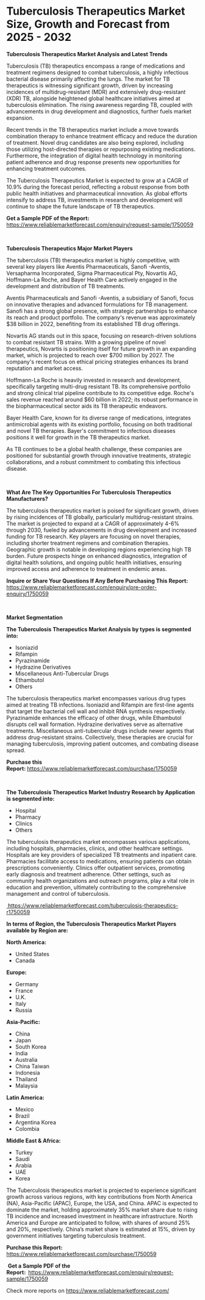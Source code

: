 <p><h1>Tuberculosis Therapeutics Market Size, Growth and Forecast from 2025 - 2032</h1></p><p><strong>Tuberculosis Therapeutics Market Analysis and Latest Trends</strong></p>
<p><p>Tuberculosis (TB) therapeutics encompass a range of medications and treatment regimens designed to combat tuberculosis, a highly infectious bacterial disease primarily affecting the lungs. The market for TB therapeutics is witnessing significant growth, driven by increasing incidences of multidrug-resistant (MDR) and extensively drug-resistant (XDR) TB, alongside heightened global healthcare initiatives aimed at tuberculosis elimination. The rising awareness regarding TB, coupled with advancements in drug development and diagnostics, further fuels market expansion.</p><p>Recent trends in the TB therapeutics market include a move towards combination therapy to enhance treatment efficacy and reduce the duration of treatment. Novel drug candidates are also being explored, including those utilizing host-directed therapies or repurposing existing medications. Furthermore, the integration of digital health technology in monitoring patient adherence and drug response presents new opportunities for enhancing treatment outcomes.</p><p>The Tuberculosis Therapeutics Market is expected to grow at a CAGR of 10.9% during the forecast period, reflecting a robust response from both public health initiatives and pharmaceutical innovation. As global efforts intensify to address TB, investments in research and development will continue to shape the future landscape of TB therapeutics.</p></p>
<p><strong>Get a Sample PDF of the Report:&nbsp;</strong> <a href="https://www.reliablemarketforecast.com/enquiry/request-sample/1750059?utm_campaign=2760&utm_medium=2&utm_source=Github&utm_content=ia&utm_term=03032025&utm_id=tuberculosis-therapeutics">https://www.reliablemarketforecast.com/enquiry/request-sample/1750059</a></p>
<p>&nbsp;</p>
<p><strong>Tuberculosis Therapeutics Major Market Players</strong></p>
<p><p>The tuberculosis (TB) therapeutics market is highly competitive, with several key players like Aventis Pharmaceuticals, Sanofi -Aventis, Versapharma Incorporated, Sigma Pharmaceutical Pty, Novartis AG, Hoffmann-La Roche, and Bayer Health Care actively engaged in the development and distribution of TB treatments.</p><p>Aventis Pharmaceuticals and Sanofi -Aventis, a subsidiary of Sanofi, focus on innovative therapies and advanced formulations for TB management. Sanofi has a strong global presence, with strategic partnerships to enhance its reach and product portfolio. The company's revenue was approximately $38 billion in 2022, benefiting from its established TB drug offerings.</p><p>Novartis AG stands out in this space, focusing on research-driven solutions to combat resistant TB strains. With a growing pipeline of novel therapeutics, Novartis is positioning itself for future growth in an expanding market, which is projected to reach over $700 million by 2027. The company's recent focus on ethical pricing strategies enhances its brand reputation and market access.</p><p>Hoffmann-La Roche is heavily invested in research and development, specifically targeting multi-drug resistant TB. Its comprehensive portfolio and strong clinical trial pipeline contribute to its competitive edge. Roche's sales revenue reached around $60 billion in 2022; its robust performance in the biopharmaceutical sector aids its TB therapeutic endeavors.</p><p>Bayer Health Care, known for its diverse range of medications, integrates antimicrobial agents with its existing portfolio, focusing on both traditional and novel TB therapies. Bayer's commitment to infectious diseases positions it well for growth in the TB therapeutics market.</p><p>As TB continues to be a global health challenge, these companies are positioned for substantial growth through innovative treatments, strategic collaborations, and a robust commitment to combating this infectious disease.</p></p>
<p>&nbsp;</p>
<p><strong>What Are The Key Opportunities For Tuberculosis Therapeutics Manufacturers?</strong></p>
<p><p>The tuberculosis therapeutics market is poised for significant growth, driven by rising incidences of TB globally, particularly multidrug-resistant strains. The market is projected to expand at a CAGR of approximately 4-6% through 2030, fueled by advancements in drug development and increased funding for TB research. Key players are focusing on novel therapies, including shorter treatment regimens and combination therapies. Geographic growth is notable in developing regions experiencing high TB burden. Future prospects hinge on enhanced diagnostics, integration of digital health solutions, and ongoing public health initiatives, ensuring improved access and adherence to treatment in endemic areas.</p></p>
<p><strong>Inquire or Share Your Questions If Any Before Purchasing This Report:</strong> <a href="https://www.reliablemarketforecast.com/enquiry/pre-order-enquiry/1750059?utm_campaign=2760&utm_medium=2&utm_source=Github&utm_content=ia&utm_term=03032025&utm_id=tuberculosis-therapeutics">https://www.reliablemarketforecast.com/enquiry/pre-order-enquiry/1750059</a></p>
<p>&nbsp;</p>
<p><strong>Market Segmentation</strong></p>
<p><strong>The Tuberculosis Therapeutics Market Analysis by types is segmented into:</strong></p>
<p><ul><li>Isoniazid</li><li>Rifampin</li><li>Pyrazinamide</li><li>Hydrazine Derivatives</li><li>Miscellaneous Anti-Tubercular Drugs</li><li>Ethambutol</li><li>Others</li></ul></p>
<p><p>The tuberculosis therapeutics market encompasses various drug types aimed at treating TB infections. Isoniazid and Rifampin are first-line agents that target the bacterial cell wall and inhibit RNA synthesis respectively. Pyrazinamide enhances the efficacy of other drugs, while Ethambutol disrupts cell wall formation. Hydrazine derivatives serve as alternative treatments. Miscellaneous anti-tubercular drugs include newer agents that address drug-resistant strains. Collectively, these therapies are crucial for managing tuberculosis, improving patient outcomes, and combating disease spread.</p></p>
<p><strong>Purchase this Report:&nbsp;</strong><a href="https://www.reliablemarketforecast.com/purchase/1750059?utm_campaign=2760&utm_medium=2&utm_source=Github&utm_content=ia&utm_term=03032025&utm_id=tuberculosis-therapeutics">https://www.reliablemarketforecast.com/purchase/1750059</a></p>
<p>&nbsp;</p>
<p><strong>The Tuberculosis Therapeutics Market Industry Research by Application is segmented into:</strong></p>
<p><ul><li>Hospital</li><li>Pharmacy</li><li>Clinics</li><li>Others</li></ul></p>
<p><p>The tuberculosis therapeutics market encompasses various applications, including hospitals, pharmacies, clinics, and other healthcare settings. Hospitals are key providers of specialized TB treatments and inpatient care. Pharmacies facilitate access to medications, ensuring patients can obtain prescriptions conveniently. Clinics offer outpatient services, promoting early diagnosis and treatment adherence. Other settings, such as community health organizations and outreach programs, play a vital role in education and prevention, ultimately contributing to the comprehensive management and control of tuberculosis.</p></p>
<p><a href="https://www.reliablemarketforecast.com/tuberculosis-therapeutics-r1750059?utm_campaign=2760&utm_medium=2&utm_source=Github&utm_content=ia&utm_term=03032025&utm_id=tuberculosis-therapeutics">&nbsp;https://www.reliablemarketforecast.com/tuberculosis-therapeutics-r1750059</a></p>
<p><strong>In terms of Region, the Tuberculosis Therapeutics Market Players available by Region are:</strong></p>
<p>
    <p> <strong> North America: </strong>
        <ul>
            <li>United States</li>
            <li>Canada</li>
        </ul>
        </p> 
    <p> <strong> Europe: </strong>
        <ul>
            <li>Germany</li>
            <li>France</li>
            <li>U.K.</li>
            <li>Italy</li>
            <li>Russia</li>
        </ul>
        </p> 
    <p> <strong> Asia-Pacific: </strong>
        <ul>
            <li>China</li>
            <li>Japan</li>
            <li>South Korea</li>
            <li>India</li>
            <li>Australia</li>
            <li>China Taiwan</li>
            <li>Indonesia</li>
            <li>Thailand</li>
            <li>Malaysia</li>
        </ul>
        </p> 
    <p> <strong> Latin America: </strong>
        <ul>
            <li>Mexico</li>
            <li>Brazil</li>
            <li>Argentina Korea</li>
            <li>Colombia</li>
        </ul>
        </p> 
    <p> <strong> Middle East & Africa: </strong>
        <ul>
            <li>Turkey</li>
            <li>Saudi</li>
            <li>Arabia</li>
            <li>UAE</li>
            <li>Korea</li>
        </ul>
    </p>
    </p>
<p><p>The Tuberculosis therapeutics market is projected to experience significant growth across various regions, with key contributions from North America (NA), Asia-Pacific (APAC), Europe, the USA, and China. APAC is expected to dominate the market, holding approximately 35% market share due to rising TB incidence and increased investment in healthcare infrastructure. North America and Europe are anticipated to follow, with shares of around 25% and 20%, respectively. China’s market share is estimated at 15%, driven by government initiatives targeting tuberculosis treatment.</p></p>
<p><strong>Purchase this Report: </strong><a href="https://www.reliablemarketforecast.com/purchase/1750059?utm_campaign=2760&utm_medium=2&utm_source=Github&utm_content=ia&utm_term=03032025&utm_id=tuberculosis-therapeutics">https://www.reliablemarketforecast.com/purchase/1750059</a></p>
<p>&nbsp;<strong>Get a Sample PDF of the Report:&nbsp;&nbsp;</strong><a href="https://www.reliablemarketforecast.com/enquiry/request-sample/1750059?utm_campaign=2760&utm_medium=2&utm_source=Github&utm_content=ia&utm_term=03032025&utm_id=tuberculosis-therapeutics">https://www.reliablemarketforecast.com/enquiry/request-sample/1750059</a></p>
<p><strong></strong></p>
<p>Check more reports on <a href="https://www.reliablemarketforecast.com/?utm_campaign=2760&utm_medium=2&utm_source=Github&utm_content=ia&utm_term=03032025&utm_id=tuberculosis-therapeutics">https://www.reliablemarketforecast.com/</a></p>